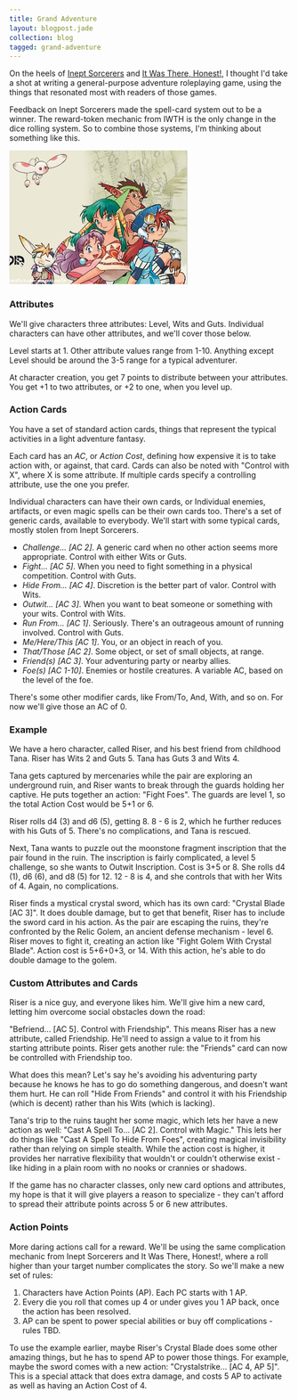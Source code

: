 ```yaml
---
title: Grand Adventure
layout: blogpost.jade
collection: blog
tagged: grand-adventure
---
```


On the heels of [Inept Sorcerers] and [It Was There, Honest!], I thought
I'd take a shot at writing a general-purpose adventure roleplaying game,
using the things that resonated most with readers of those games.

<!-- more -->

Feedback on Inept Sorcerers made the spell-card system out to be a winner.
The reward-token mechanic from IWTH is the only change in the dice rolling
system. So to combine those systems, I'm thinking about something like this.

![Grandia Cast](/assets/grandia1_cast.jpg)

### Attributes

We'll give characters three attributes: Level, Wits and Guts.
Individual characters can have other attributes, and we'll cover those below.

Level starts at 1. Other attribute values range from 1-10.
Anything except Level should be around the 3-5 range for a typical adventurer.

At character creation, you get 7 points to distribute between your
attributes.
You get +1 to two attributes, or +2 to one, when you level up.

### Action Cards

You have a set of standard action cards, things that represent the typical
activities in a light adventure fantasy.

Each card has an *AC*, or *Action Cost*, defining how expensive
it is to take action with, or against, that card.
Cards can also be noted with "Control with X", where X is some
attribute. If multiple cards specify a controlling attribute,
use the one you prefer.

Individual characters can have their own cards, or Individual
enemies, artifacts, or even magic spells can be their own cards too.
There's a set of generic cards, available to everybody.
We'll start with some typical cards, mostly stolen from Inept Sorcerers.

* *Challenge... [AC 2]*. A generic card when no other action seems
more appropriate. Control with either Wits or Guts.
* *Fight... [AC 5]*. When you need to fight something in a physical competition. Control with Guts.
* *Hide From... [AC 4]*. Discretion is the better part of valor. Control with Wits.
* *Outwit... [AC 3]*. When you want to beat someone or something with your wits. Control with Wits.
* *Run From... [AC 1]*. Seriously. There's an outrageous amount of running involved. Control with Guts.
* *Me/Here/This [AC 1]*. You, or an object in reach of you.
* *That/Those [AC 2]*. Some object, or set of small objects, at range.
* *Friend(s) [AC 3]*. Your adventuring party or nearby allies.
* *Foe(s) [AC 1-10]*. Enemies or hostile creatures. A variable AC, based on
the level of the foe.

There's some other modifier cards, like From/To, And, With, and so on.
For now we'll give those an AC of 0.

### Example

We have a hero character, called Riser, and his best friend from childhood
Tana. Riser has Wits 2 and Guts 5. Tana has Guts 3 and Wits 4.

Tana gets captured by mercenaries while the pair are exploring an
underground ruin, and Riser wants to break through the guards holding
her captive. He puts together an action: "Fight Foes". The guards are level 1,
so the total Action Cost would be 5+1 or 6.

Riser rolls d4 (3) and d6 (5), getting 8. 8 - 6 is 2, which he further
reduces with his Guts of 5. There's no complications, and Tana is rescued.

Next, Tana wants to puzzle out the moonstone fragment inscription that the
pair found in the ruin. The inscription is fairly complicated, a level 5
challenge, so she wants to Outwit Inscription. Cost is 3+5 or 8.
She rolls d4 (1), d6 (6), and d8 (5) for 12. 12 - 8 is 4, and she
controls that with her Wits of 4. Again, no complications.

Riser finds a mystical crystal sword, which has its own card:
"Crystal Blade [AC 3]".
It does double damage, but to get that benefit, Riser has to include
the sword card in his action.
As the pair are escaping the ruins, they're confronted by the
Relic Golem, an ancient defense mechanism - level 6. Riser moves to fight it,
creating an action like "Fight Golem With Crystal Blade". Action cost
is 5+6+0+3, or 14. With this action, he's able to do double damage to the
golem.

### Custom Attributes and Cards

Riser is a nice guy, and everyone likes him. We'll give him a new card,
letting him overcome social obstacles down the road:

"Befriend... [AC 5]. Control with Friendship". This means Riser has a new
attribute, called Friendship. He'll need to assign a value to it from
his starting attribute points. Riser gets another rule: the "Friends" card
can now be controlled with Friendship too.

What does this mean? Let's say he's avoiding his adventuring party because
he knows he has to go do something dangerous, and doesn't want them hurt.
He can roll "Hide From Friends" and control it with his Friendship (which
is decent) rather than his Wits (which is lacking).

Tana's trip to the ruins taught her some magic, which lets her have a new
action as well: "Cast A Spell To... [AC 2]. Control with Magic."
This lets her do things like "Cast A Spell To Hide From Foes", creating
magical invisibility rather than relying on simple stealth.
While the action cost is higher, it provides her narrative flexibility
that wouldn't or couldn't otherwise exist - like hiding in a plain
room with no nooks or crannies or shadows.

If the game has no character classes, only new card options and
attributes, my hope is that it will give players a reason to specialize -
they can't afford to spread their attribute points across 5 or 6
new attributes.

### Action Points

More daring actions call for a reward. We'll be using the same complication
mechanic from Inept Sorcerers and It Was There, Honest!, where a roll
higher than your target number complicates the story. So we'll make
a new set of rules:

1. Characters have Action Points (AP). Each PC starts with 1 AP.
2. Every die you roll that comes up 4 or under gives you 1 AP back, once the action has been resolved.
3. AP can be spent to power special abilities or buy off complications - rules TBD.

To use the example earlier, maybe Riser's Crystal Blade does some other
amazing things, but he has to spend AP to power those things. For example,
maybe the sword comes with a new action: "Crystalstrike... [AC 4, AP 5]".
This is a special attack that does extra damage,
and costs 5 AP to activate as well as having an Action Cost of 4.

[Inept Sorcerers]: http://peppermile.com/inept-sorcerers.html
[It Was There, Honest!]: /blog/2015-07-08-it-was-there-honest.html
